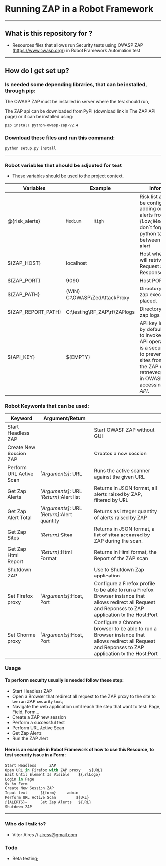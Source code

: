 # **Running ZAP in a Robot Framework**

-----------------------

## What is this repository for ?

* Resources files that allows run Security tests using OWASP ZAP (https://www.owasp.org/) in Robot Framework Automation test

-----------------------

## How do I get set up?
### Is needed some depending libraries, that can be installed, through pip:

The OWASP ZAP must be installed in server where the test should run,


The ZAP api can be downloaded from PyPI (download link in The ZAP API page) or it can be installed using:

    pip install python-owasp-zap-v2.4


### Download these files and run this command:

    python setup.py install

-----------------------
### Robot variables that should be adjusted for test

* These variables should be used to the project context.

| Variables  |Example |Information   |
|---|---|---|
| @{risk_alerts}  | ``` Medium     High ```| Risk list alert, can be configured by adding or remove alerts from this set _[Low,Medium,High]_, don´t forget the python tabulation between each risk alert  |
| ${ZAP_HOST}  |  localhost | Host where the ZAP will retrive all Request and Responses|
| ${ZAP_PORT}  |  9090 |Host PORT for ZAP|
| ${ZAP_PATH}  | (WIN) C:\\OWASP\\ZedAttackProxy   | Directory where the zap executable is placed.|
| ${ZAP_REPORT_PATH}|    C:\\testing\\RF_ZAP\\rf\\ZAPlogs |Directory where the zap logs are placed.
| ${API_KEY}    |  ${EMPTY} | API key is required by default in order to invoke any of the API operations. This is a security feature to prevent malicious sites from invoking the ZAP API. Can be retrieved/removed in OWASP ZAP bym accessing *Tools> API*.


### Robot Keywords that can be used:
| Keyword  |Argument/Return |    |
|---|---|---|
|Start Headless ZAP||Start OWASP ZAP without GUI|
|Create New Session ZAP||Creates a new session|
|Perform URL Active Scan| *[Arguments]*: URL|Runs the active scanner against the given URL|
|Get Zap Alerts| *[Arguments]*: URL *[Return]*:Alert list|Returns in JSON format, all alerts raised by ZAP, filtered by URL|
|Get Zap Alert Total| *[Arguments]*: URL *[Return]*:Alert quantity |Returns as integer quantity of alerts raised by ZAP|
|Get Zap Sites| *[Return]*:Sites | Returns in JSON format, a list of sites accessed by ZAP during the scan.
|Get Zap Html Report| *[Return]*:Html Format | Returns in Html format, the Report of the ZAP scan
|Shutdown ZAP|    |  Use to Shutdown Zap application|
|Set Firefox proxy|*[Arguments]*:Host, Port| Configure a Firefox profile to be able to run a Firefox Browser instance that allows  redirect all Request and Reponses to ZAP application to the Host:Port
|Set Chorme proxy|*[Arguments]*:Host, Port| Configure a Chrome browser to be able to run a Browser instance that allows  redirect all Request and Reponses to ZAP application to the Host:Port


### Usage

#### To perform security usually is needed follow these step:
* Start Headless ZAP
* Open a Browser that redirect all request to the ZAP proxy to the site to be run ZAP security test;
* Navigate the web application until reach the step that want to test: Page, Field, Form...
* Create a ZAP new session
* Perform a successful test
* Perform URL Active Scan
* Get Zap Alerts
* Run the ZAP alert

#### Here is an example in Robot Framework of how to use this Resource, to test security issue in a Form:
```python
Start Headless      ZAP
Open URL in Firefox with ZAP proxy    ${URL}
Wait Until Element Is Visible    ${urlLogo}
Login in Page
Go to Form
Create New Session ZAP
Input text      ${form}     admin
Perform URL Active Scan 		${URL}
@{ALERTS}=    	Get Zap Alerts   ${URL}
Shutdown ZAP
```

-----------------------

### Who do I talk to?

* Vitor Aires // airesv@gmail.com

### Todo
* Beta testing;